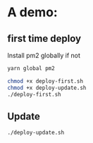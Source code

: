 # A demo:

## first time deploy

Install pm2 globally if not

```bash
yarn global pm2
```

```bash
chmod +x deploy-first.sh
chmod +x deploy-update.sh
./deploy-first.sh
```

## Update

```bash
./deploy-update.sh
```
